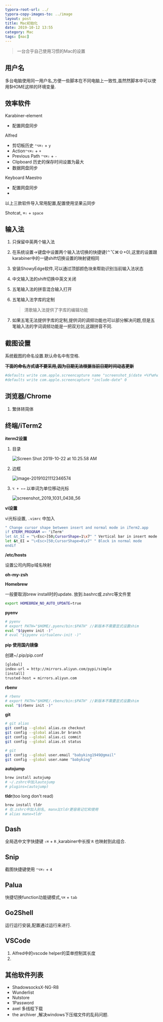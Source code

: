 ```yaml
---
typora-root-url: ../
typora-copy-images-to: ../image
layout: post
title: Mac初始化
date: 2019-10-12 13:55
category: Mac
tags: [mac]
---
```



> 一台合乎自己使用习惯的Mac的设置



## 用户名

多台电脑使用同一用户名,方便一些脚本在不同电脑上一致性,虽然然脚本中可以使用$HOME这样的环境变量.

## 效率软件

Karabiner-element

* 配置网盘同步

Alfred

* 剪切板历史 `⌃⌥⌘⇧` + `y`  
* Action`⌃⌥⌘⇧` +  `+`
* Previous Path `⌃⌥⌘⇧` + `-`
* Clipboard 历史的保存时间设置为最大
* 数据网盘同步

Keyboard Maestro

* 配置网盘同步
* 

以上三款软件导入常用配置,配置使用坚果云同步

Shotcat, `⌘⇧` + `space` 

## 输入法

1. 只保留中英两个输入法

2. 在系统设置->键盘中设置两个输入法切换的快捷键(⌃⌥⌘⇧+0),这里的设置跟karabiner中的一键shift切换设置的映射键相同

3. 安装ShowyEdge软件,可以通过顶部颜色块来帮助识别当前输入法状态

4. 中文输入法的shift切换中英文关闭

5. 五笔输入法的拼音混合输入打开

6. 五笔输入法字库的定制

   > 清歌输入法提供了字库的编辑功能
   
7. 如果五笔无法提供字库的定制,提供词的调频功能也可以部分解决问题,但是五笔输入法的字词调频功能是一把双刃剑,这跟拼音不同.

## 截图设置

系统截图的命名设置.默认命名中有空格.

~~**下面的命名方式请不要采用,因为日期无法根据当前日期时间动态更新**~~

```sh
#defaults write com.apple.screencapture name "screenshot_$(date +%Y%m%d_%H%M%S)"
#defaults write com.apple.screencapture "include-date" 0
```

## 浏览器/Chrome

1. 繁体转简体



## 终端/iTerm2

**iterm2设置**

1. 目录

   ![Screen Shot 2019-10-22 at 10.25.58 AM](/image/screenshot_2019_1031_0438_24.png)

   

2. 边框

   ![image-20191021112346574](/image/image-20191021112346574.png)

3. `⌥ + ←→` 以单词为单位移动光标

   ![screenshot_2019_1031_0438_56](/image/screenshot_2019_1031_0438_56.png)

**vi设置**

vi光标设置, `.vimrc` 中加入

```sh
" Change cursor shape between insert and normal mode in iTerm2.app
if $TERM_PROGRAM =~ "iTerm"
let &t_SI = "\<Esc>]50;CursorShape=1\x7" " Vertical bar in insert mode
let &t_EI = "\<Esc>]50;CursorShape=0\x7" " Block in normal mode
endif
```



**/etc/hosts**

设置公司内网ip域名映射

**oh-my-zsh**

**Homebrew**

一般要取消brew install时的update. 放到.bashrc或.zshrc等文件里

```sh
export HOMEBREW_NO_AUTO_UPDATE=true
```

**pyenv**

```sh
# pyenv
# export PATH="$HOME/.pyenv/bin:$PATH" //新版本不需要显式设置shim
eval "$(pyenv init -)"
# eval "$(pyenv virtualenv-init -)"
```

**pip 使用国内镜像**

创建~/.pip/pip.conf

```sh
[global]
index-url = http://mirrors.aliyun.com/pypi/simple
[install]
trusted-host = mirrors.aliyun.com
```



**rbenv**

```sh
# rbenv
# export PATH="$HOME/.rbenv/bin:$PATH" //新版本不需要显式设置shim
eval "$(rbenv init -)"
```

**git**

```sh
# git alias
git config --global alias.co checkout
git config --global alias.br branch
git config --global alias.ci commit
git config --global alias.st status

# git 
git config --global user.email "babyking1949@gmail"
git config --global user.name "babyking"
```

**autojump**

```sh
brew install autojump
# ~/.zshrc中加入autojump
# plugins=(autojump)
```

**tldr**(too long don't read)

```sh
brew install tldr
# 在.zshrc中加入别名, manx比tldr更容易记忆和使用  
# alias manx=tldr
```



## Dash

全局选中文字快捷键 `⇧⌘` + `R` ,karabiner中长按 `R` 也映射到此组合.

## Snip

截图快捷键使用 `⌃⌥⌘⇧` + `4`

## Palua

快捷切换function功能键模式,`⌥⌘` + `tab`

## Go2Shell

运行运行安装,配置通过运行来进行.

## VSCode

1. Alfred中的vscode helper的菜单控制其长度
2. 



## 其他软件列表

* ShadowsocksX-NG-R8
* Wunderlist
* Nutstore
* 1Password
* axel 多线程下载
* the archiver ,解决windows下压缩文件的乱码问题.

